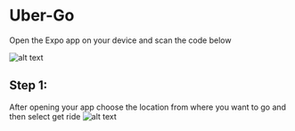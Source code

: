 # Uber-Go
Open the Expo app on your device and scan the code below

![alt text](https://i.postimg.cc/7LdJCk4Z/Uber-Go-Screener.png)

## Step 1: 
After opening your app choose the location from where you want to go and then select get ride
![alt text](https://i.postimg.cc/MZc6KmKV/202978.jpg)
